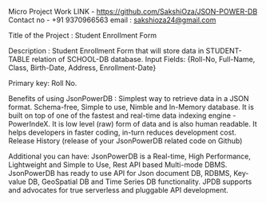 Micro Project Work
LINK - https://github.com/SakshiOza/JSON-POWER-DB
Contact no - +91 9370966563 email : sakshioza24@gmail.com

Title of the Project : Student Enrollment Form

Description : Student Enrollment Form that will store data in STUDENT-TABLE relation of SCHOOL-DB database. Input Fields: {Roll-No, Full-Name, Class, Birth-Date, Address, Enrollment-Date}

Primary key: Roll No.

Benefits of using JsonPowerDB : Simplest way to retrieve data in a JSON format. Schema-free, Simple to use, Nimble and In-Memory database. It is built on top of one of the fastest and real-time data indexing engine - PowerIndeX. It is low level (raw) form of data and is also human readable. It helps developers in faster coding, in-turn reduces development cost. Release History (release of your JsonPowerDB related code on Github)

Additional you can have: JsonPowerDB is a Real-time, High Performance, Lightweight and Simple to Use, Rest API based Multi-mode DBMS. JsonPowerDB has ready to use API for Json document DB, RDBMS, Key-value DB, GeoSpatial DB and Time Series DB functionality. JPDB supports and advocates for true serverless and pluggable API development.
